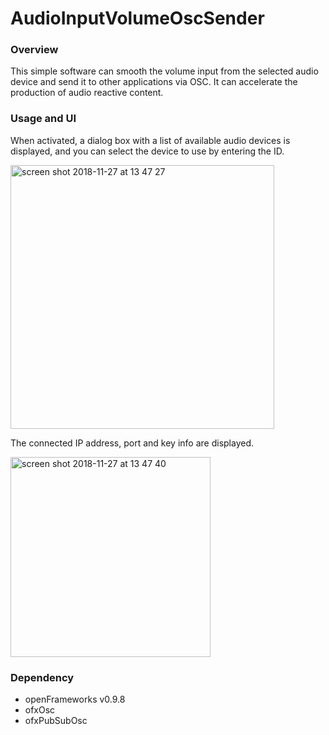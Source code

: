 # AudioInputVolumeOscSender

### Overview
This simple software can smooth the volume input from the selected audio device and send it to other applications via OSC.
It can accelerate the production of audio reactive content.

### Usage and UI
When activated, a dialog box with a list of available audio devices is displayed, and you can select the device to use by entering the ID.

<img width="422" alt="screen shot 2018-11-27 at 13 47 27" src="https://user-images.githubusercontent.com/23047341/49059386-fe6faa00-f24b-11e8-88ef-43b4c579fc5d.png">


The connected IP address, port and key info are displayed.

<img width="320" alt="screen shot 2018-11-27 at 13 47 40" src="https://user-images.githubusercontent.com/23047341/49059399-17785b00-f24c-11e8-9b00-02182243f662.png">

### Dependency
- openFrameworks v0.9.8
- ofxOsc
- ofxPubSubOsc
